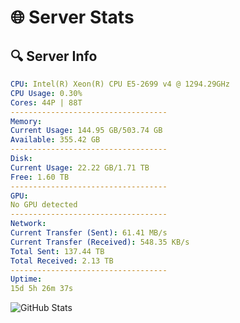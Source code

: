 # 🌐 Server Stats
## 🔍 Server Info
```yaml
CPU: Intel(R) Xeon(R) CPU E5-2699 v4 @ 1294.29GHz
CPU Usage: 0.30%
Cores: 44P | 88T
-----------------------------------
Memory:
Current Usage: 144.95 GB/503.74 GB
Available: 355.42 GB
-----------------------------------
Disk:
Current Usage: 22.22 GB/1.71 TB
Free: 1.60 TB
-----------------------------------
GPU:
No GPU detected
-----------------------------------
Network:
Current Transfer (Sent): 61.41 MB/s
Current Transfer (Received): 548.35 KB/s
Total Sent: 137.44 TB
Total Received: 2.13 TB
-----------------------------------
Uptime:
15d 5h 26m 37s
```
![GitHub Stats](https://img.shields.io/badge/Updated-2025-02-23_04:09:55-blue)
